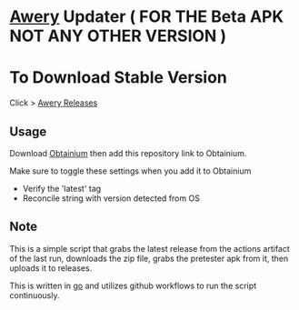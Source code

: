 # [Awery](https://github.com/MrBoomDeveloper/Awery) Updater ( FOR THE Beta APK NOT ANY OTHER VERSION )

# To Download Stable Version

Click > [Awery Releases](https://github.com/MrBoomDeveloper/Awery/releases)

## Usage

Download [Obtainium](https://github.com/ImranR98/Obtainium) then add this repository link to Obtainium.

Make sure to toggle these settings when you add it to Obtainium
- Verify the 'latest' tag
- Reconcile string with version detected from OS

## Note
This is a simple script that grabs the latest release from the actions artifact of the last run, downloads the zip file, grabs the pretester apk from it, then uploads it to releases.

This is written in [go](https://go.dev/) and utilizes github workflows to run the script continuously.
